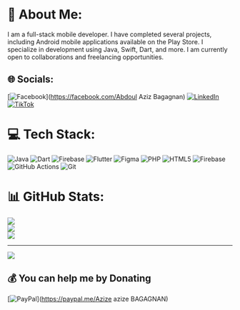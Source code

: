 # 💫 About Me:
I am a full-stack mobile developer. I have completed several projects, including Android mobile applications available on the Play Store. I specialize in development using Java, Swift, Dart, and more. I am currently open to collaborations and freelancing opportunities.


## 🌐 Socials:
[![Facebook](https://img.shields.io/badge/Facebook-%231877F2.svg?logo=Facebook&logoColor=white)](https://facebook.com/Abdoul Aziz Bagagnan) [![LinkedIn](https://img.shields.io/badge/LinkedIn-%230077B5.svg?logo=linkedin&logoColor=white)](https://linkedin.com/in/AbdoulAzizAbdoulaye) [![TikTok](https://img.shields.io/badge/TikTok-%23000000.svg?logo=TikTok&logoColor=white)](https://tiktok.com/@codeur226) 

# 💻 Tech Stack:
![Java](https://img.shields.io/badge/java-%23ED8B00.svg?style=for-the-badge&logo=openjdk&logoColor=white) ![Dart](https://img.shields.io/badge/dart-%230175C2.svg?style=for-the-badge&logo=dart&logoColor=white) ![Firebase](https://img.shields.io/badge/firebase-%23039BE5.svg?style=for-the-badge&logo=firebase) ![Flutter](https://img.shields.io/badge/Flutter-%2302569B.svg?style=for-the-badge&logo=Flutter&logoColor=white) ![Figma](https://img.shields.io/badge/figma-%23F24E1E.svg?style=for-the-badge&logo=figma&logoColor=white) ![PHP](https://img.shields.io/badge/php-%23777BB4.svg?style=for-the-badge&logo=php&logoColor=white) ![HTML5](https://img.shields.io/badge/html5-%23E34F26.svg?style=for-the-badge&logo=html5&logoColor=white) ![Firebase](https://img.shields.io/badge/firebase-a08021?style=for-the-badge&logo=firebase&logoColor=ffcd34) ![GitHub Actions](https://img.shields.io/badge/github%20actions-%232671E5.svg?style=for-the-badge&logo=githubactions&logoColor=white) ![Git](https://img.shields.io/badge/git-%23F05033.svg?style=for-the-badge&logo=git&logoColor=white)
# 📊 GitHub Stats:
![](https://github-readme-stats.vercel.app/api?username=aziz226&theme=dark&hide_border=false&include_all_commits=true&count_private=true)<br/>
![](https://github-readme-streak-stats.herokuapp.com/?user=aziz226&theme=dark&hide_border=false)<br/>
![](https://github-readme-stats.vercel.app/api/top-langs/?username=aziz226&theme=dark&hide_border=false&include_all_commits=true&count_private=true&layout=compact)

---
[![](https://visitcount.itsvg.in/api?id=aziz226&icon=0&color=0)](https://visitcount.itsvg.in)

  ## 💰 You can help me by Donating
  [![PayPal](https://img.shields.io/badge/PayPal-00457C?style=for-the-badge&logo=paypal&logoColor=white)](https://paypal.me/Azize azize BAGAGNAN) 

  
<!-- Proudly created with GPRM ( https://gprm.itsvg.in ) -->
